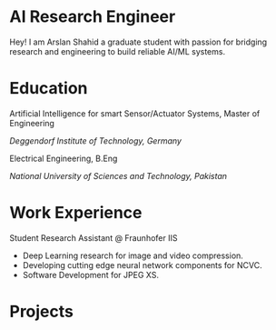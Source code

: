 # AI Research Engineer
Hey! I am Arslan Shahid a graduate student with passion for bridging research and engineering to build reliable AI/ML systems.

# Education
Artificial Intelligence for smart Sensor/Actuator Systems, Master of Engineering

_Deggendorf Institute of Technology, Germany_

Electrical Engineering, B.Eng

_National University of Sciences and Technology, Pakistan_

# Work Experience
Student Research Assistant @ Fraunhofer IIS 
- Deep Learning research for image and video compression.
- Developing cutting edge neural network components for NCVC.
- Software Development for JPEG XS.

# Projects

